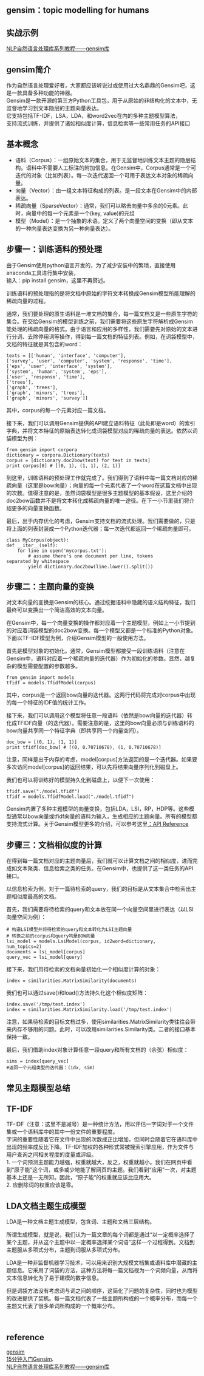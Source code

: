 ## gensim：topic modelling for humans 
## 实战示例
[NLP自然语言处理库系列教程——gensim库](https://blog.csdn.net/luanpeng825485697/article/details/80452334)

<h2>gensim简介</h2><p>作为自然语言处理爱好者，大家都应该听说过或使用过大名鼎鼎的Gensim吧，这是一款具备多种功能的神器。<br/>Gensim是一款开源的第三方Python工具包，用于从原始的非结构化的文本中，无监督地学习到文本隐层的主题向量表达。<br/>它支持包括TF-IDF，LSA，LDA，和word2vec在内的多种主题模型算法，<br/>支持流式训练，并提供了诸如相似度计算，信息检索等一些常用任务的API接口</p><h2>基本概念</h2><ul><li>语料（Corpus）：一组原始文本的集合，用于无监督地训练文本主题的隐层结构。语料中不需要人工标注的附加信息。在Gensim中，Corpus通常是一个可迭代的对象（比如列表）。每一次迭代返回一个可用于表达文本对象的稀疏向量。</li><li>向量（Vector）：由一组文本特征构成的列表。是一段文本在Gensim中的内部表达。</li><li>稀疏向量（SparseVector）：通常，我们可以略去向量中多余的0元素。此时，向量中的每一个元素是一个(key, value)的元组</li><li>模型（Model）：是一个抽象的术语。定义了两个向量空间的变换（即从文本的一种向量表达变换为另一种向量表达）。</li></ul><h2>步骤一：训练语料的预处理</h2><p>由于Gensim使用python语言开发的，为了减少安装中的繁琐，直接使用anaconda工具进行集中安装，<br/>输入：pip install gensim，这里不再赘述。</p><p>训练语料的预处理指的是将文档中原始的字符文本转换成Gensim模型所能理解的稀疏向量的过程。</p><p>通常，我们要处理的原生语料是一堆文档的集合，每一篇文档又是一些原生字符的集合。在交给Gensim的模型训练之前，我们需要将这些原生字符解析成Gensim能处理的稀疏向量的格式。由于语言和应用的多样性，我们需要先对原始的文本进行分词、去除停用词等操作，得到每一篇文档的特征列表。例如，在词袋模型中，文档的特征就是其包含的word：</p><div class="highlight"><pre><code class="language-text">texts = [[&#39;human&#39;, &#39;interface&#39;, &#39;computer&#39;],
[&#39;survey&#39;, &#39;user&#39;, &#39;computer&#39;, &#39;system&#39;, &#39;response&#39;, &#39;time&#39;],
[&#39;eps&#39;, &#39;user&#39;, &#39;interface&#39;, &#39;system&#39;],
[&#39;system&#39;, &#39;human&#39;, &#39;system&#39;, &#39;eps&#39;],
[&#39;user&#39;, &#39;response&#39;, &#39;time&#39;],
[&#39;trees&#39;],
[&#39;graph&#39;, &#39;trees&#39;],
[&#39;graph&#39;, &#39;minors&#39;, &#39;trees&#39;],
[&#39;graph&#39;, &#39;minors&#39;, &#39;survey&#39;]]
</code></pre></div><p>其中，corpus的每一个元素对应一篇文档。</p><p>接下来，我们可以调用Gensim提供的API建立语料特征（此处即是word）的索引字典，并将文本特征的原始表达转化成词袋模型对应的稀疏向量的表达。依然以词袋模型为例：</p><div class="highlight"><pre><code class="language-text">from gensim import corpora
dictionary = corpora.Dictionary(texts)
corpus = [dictionary.doc2bow(text) for text in texts]
print corpus[0] # [(0, 1), (1, 1), (2, 1)]
</code></pre></div><p>到这里，训练语料的预处理工作就完成了。我们得到了语料中每一篇文档对应的稀疏向量（这里是bow向量）；向量的每一个元素代表了一个word在这篇文档中出现的次数。值得注意的是，虽然词袋模型是很多主题模型的基本假设，这里介绍的doc2bow函数并不是将文本转化成稀疏向量的唯一途径。在下一小节里我们将介绍更多的向量变换函数。</p><p>最后，出于内存优化的考虑，Gensim支持文档的流式处理。我们需要做的，只是将上面的列表封装成一个Python迭代器；每一次迭代都返回一个稀疏向量即可。</p><div class="highlight"><pre><code class="language-text">class MyCorpus(object):
def __iter__(self):
    for line in open(&#39;mycorpus.txt&#39;):
        # assume there&#39;s one document per line, tokens                   separated by whitespace
        yield dictionary.doc2bow(line.lower().split())
</code></pre></div><h2>步骤二：主题向量的变换</h2><p>对文本向量的变换是Gensim的核心。通过挖掘语料中隐藏的语义结构特征，我们最终可以变换出一个简洁高效的文本向量。</p><p>在Gensim中，每一个向量变换的操作都对应着一个主题模型，例如上一小节提到的对应着词袋模型的doc2bow变换。每一个模型又都是一个标准的Python对象。下面以TF-IDF模型为例，介绍Gensim模型的一般使用方法。</p><p>首先是模型对象的初始化。通常，Gensim模型都接受一段训练语料（注意在Gensim中，语料对应着一个稀疏向量的迭代器）作为初始化的参数。显然，越复杂的模型需要配置的参数越多。</p><div class="highlight"><pre><code class="language-text">from gensim import models
tfidf = models.TfidfModel(corpus)</code></pre></div><p>其中，corpus是一个返回bow向量的迭代器。这两行代码将完成对corpus中出现的每一个特征的IDF值的统计工作。</p><p>接下来，我们可以调用这个模型将任意一段语料（依然是bow向量的迭代器）转化成TFIDF向量（的迭代器）。需要注意的是，这里的bow向量必须与训练语料的bow向量共享同一个特征字典（即共享同一个向量空间）。</p><div class="highlight"><pre><code class="language-text">doc_bow = [(0, 1), (1, 1)]
print tfidf[doc_bow] # [(0, 0.70710678), (1, 0.70710678)]
</code></pre></div><p>注意，同样是出于内存的考虑，model[corpus]方法返回的是一个迭代器。如果要多次访问model[corpus]的返回结果，可以先将结果向量序列化到磁盘上。</p><p>我们也可以将训练好的模型持久化到磁盘上，以便下一次使用：</p><div class="highlight"><pre><code class="language-text">tfidf.save(&#34;./model.tfidf&#34;)
tfidf = models.TfidfModel.load(&#34;./model.tfidf&#34;)
</code></pre></div><p>Gensim内置了多种主题模型的向量变换，包括LDA，LSI，RP，HDP等。这些模型通常以bow向量或tfidf向量的语料为输入，生成相应的主题向量。所有的模型都支持流式计算。关于Gensim模型更多的介绍，可以参考这里<a href="https://link.zhihu.com/?target=https%3A//radimrehurek.com/gensim/apiref.html" class=" wrap external" target="_blank" rel="nofollow noreferrer">：API Reference</a></p><h2>步骤三：文档相似度的计算</h2><p>在得到每一篇文档对应的主题向量后，我们就可以计算文档之间的相似度，进而完成如文本聚类、信息检索之类的任务。在Gensim中，也提供了这一类任务的API接口。</p><p>以信息检索为例。对于一篇待检索的query，我们的目标是从文本集合中检索出主题相似度最高的文档。</p><p>首先，我们需要将待检索的query和文本放在同一个向量空间里进行表达（以LSI向量空间为例）：</p><div class="highlight"><pre><code class="language-text"># 构造LSI模型并将待检索的query和文本转化为LSI主题向量
# 转换之前的corpus和query均是BOW向量
lsi_model = models.LsiModel(corpus, id2word=dictionary,          num_topics=2)
documents = lsi_model[corpus]
query_vec = lsi_model[query]
</code></pre></div><p>接下来，我们用待检索的文档向量初始化一个相似度计算的对象：</p><div class="highlight"><pre><code class="language-text">index = similarities.MatrixSimilarity(documents)
</code></pre></div><p>我们也可以通过save()和load()方法持久化这个相似度矩阵：</p><div class="highlight"><pre><code class="language-text">index.save(&#39;/tmp/test.index&#39;)
index = similarities.MatrixSimilarity.load(&#39;/tmp/test.index&#39;)
</code></pre></div><p>注意，如果待检索的目标文档过多，使用similarities.MatrixSimilarity类往往会带来内存不够用的问题。此时，可以改用similarities.Similarity类。二者的接口基本保持一致。</p><p>最后，我们借助index对象计算任意一段query和所有文档的（余弦）相似度：</p><div class="highlight"><pre><code class="language-text">sims = index[query_vec] 
#返回一个元组类型的迭代器：(idx, sim)</code></pre></div><h2>常见主题模型总结</h2><h2>TF-IDF</h2><p>TF-IDF（注意：这里不是减号）是一种统计方法，用以评估一字词对于一个文件集或一个语料库中的其中一份文件的重要程度。<br/>字词的重要性随着它在文件中出现的次数成正比增加，但同时会随着它在语料库中出现的频率成反比下降。TF-IDF加权的各种形式常被搜索引擎应用，作为文件与用户查询之间相关程度的度量或评级。<br/>1. 一个词预测主题能力越强，权重就越大，反之，权重就越小。我们在网页中看到“原子能”这个词，或多或少地能了解网页的主题。我们看到“应用”一次，对主题基本上还是一无所知。因此，“原子能“的权重就应该比应用大。<br/>2. 应删除词的权重应该是零。</p><h2>LDA文档主题生成模型</h2><p>LDA是一种文档主题生成模型，包含词、主题和文档三层结构。</p><p>所谓生成模型，就是说，我们认为一篇文章的每个词都是通过“以一定概率选择了某个主题，并从这个主题中以一定概率选择某个词语”这样一个过程得到。文档到主题服从多项式分布，主题到词服从多项式分布。</p><p>LDA是一种非监督机器学习技术，可以用来识别大规模文档集或语料库中潜藏的主题信息。它采用了词袋的方法，这种方法将每一篇文档视为一个词频向量，从而将文本信息转化为了易于建模的数字信息。</p><p>但是词袋方法没有考虑词与词之间的顺序，这简化了问题的复杂性，同时也为模型的改进提供了契机。每一篇文档代表了一些主题所构成的一个概率分布，而每一个主题又代表了很多单词所构成的一个概率分布。</p>

&nbsp;
## reference
[gensim](https://radimrehurek.com/gensim/apiref.html)  
[15分钟入门Gensim](https://zhuanlan.zhihu.com/p/37175253).  
[NLP自然语言处理库系列教程——gensim库](https://blog.csdn.net/luanpeng825485697/article/details/80452334)

